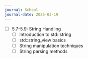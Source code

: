 ```yaml
---
journal: School
journal-date: 2025-03-19
---
```

- [ ]  5.7-5.9: String Handling
	- [ ]  Introduction to std::string
	- [ ]  std::string_view basics
	- [ ]  String manipulation techniques
	- [ ]  String parsing methods
